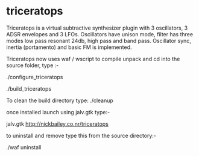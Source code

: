 # triceratops

 Triceratops is a virtual subtractive synthesizer plugin with 3 oscillators, 3 ADSR envelopes and 3 LFOs. Oscillators have unison mode, filter has three modes low pass resonant 24db,
 high pass and band pass. Oscillator sync, inertia (portamento) and basic FM is implemented. 

 Triceratops now uses waf / wscript to compile unpack and cd into the source folder, type :-

 ./configure_triceratops

 ./build_triceratops

To clean the build directory type:
./cleanup


 once installed launch using jalv.gtk type:-

 jalv.gtk http://nickbailey.co.nr/triceratops

 to uninstall and remove type this from the source directory:-

 ./waf uninstall



